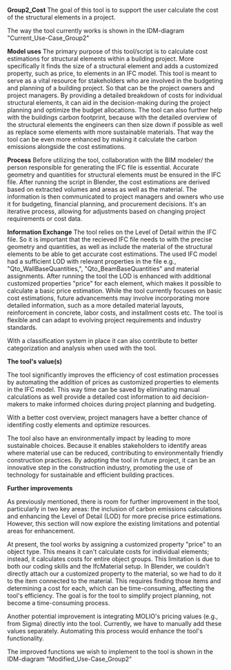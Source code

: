 **Group2_Cost**
The goal of this tool is to support the user calculate the cost of the structural elements in a project.

The way the tool currently works is shown in the IDM-diagram "Current_Use-Case_Group2"

**Model uses**
The primary purpose of this tool/script is to calculate cost estimations for structural elements within a building project. More specifically it finds the size of a structural element and adds a customized property, such as price, to elements in an IFC model. This tool is meant to serve as a vital resource for stakeholders who are involved in the budgeting and planning of a building project. So that can be the project owners and project managers. By providing a detailed breakdown of costs for individual structural elements, it can aid in the decision-making during the project planning and optimize the budget allocations. The tool can also further help with the buildings carbon footprint, because with the detailed overview of the structural elements the engineers can then size down if possible as well as replace some elements with more sustainable materials. That way the tool can be even more enhanced by making it calculate the carbon emissions alongside the cost estimations.

**Process**
Before utilizing the tool, collaboration with the BIM modeler/ the person responsible for generating the IFC file is essential. Accurate geometry and quantities for structural elements must be ensured in the IFC file. After running the script in Blender, the cost estimations are derived based on extracted volumes and areas as well as the material. The information is then communicated to project managers and owners who use it for budgeting, financial planning, and procurement decisions. It's an iterative process, allowing for adjustments based on changing project requirements or cost data.

**Information Exchange**
The tool relies on the Level of Detail within the IFC file. So it is important that the recieved IFC file needs to with the precise geometry and quantities, as well as include the material of the structural elements to be able to get accurate cost estimations. The used IFC model had a sufficient LOD with relevant properties in the file e.g., "Qto_WallBaseQuantities,", "Qto_BeamBaseQuantities" and material assignments. After running the tool the LOD is enhanced with additional customized properties "price" for each element, which makes it possible to calculate a basic price estimation. While the tool currently focuses on basic cost estimations, future advancements may involve incorporating more detailed information, such as a more detailed material layouts, reinforcement in concrete, labor costs, and installment costs etc. The tool is flexible and can adapt to evolving project requirements and industry standards.

With a classification system in place it can also contribute to better categorization and analysis when used with the tool.

**The tool's value(s)**

The tool significantly improves the efficiency of cost estimation processes by automating the addition of prices as customized properties to elements in the IFC model. This way time can be saved by eliminating manual calculations as well provide a detailed cost information to aid decision-makers to make informed choices during project planning and budgeting.

With a better cost overview, project managers have a better chance of identifing costly elements and optimize resources.

The tool also have an environmentally impact by leading to more sustainable choices. Because it enables stakeholders to identify areas where material use can be reduced, contributing to environmentally friendly construction practices. By adopting the tool in future project, it can be an innovative step in the construction industry, promoting the use of technology for sustainable and efficient building practices.

**Further improvements**

As previously mentioned, there is room for further improvement in the tool, particularly in two key areas: the inclusion of carbon emissions calculations and enhancing the Level of Detail (LOD) for more precise price estimations. However, this section will now explore the existing limitations and potential areas for enhancement.

At present, the tool works by assigning a customized property "price" to an object type. This means it can't calculate costs for individual elements; instead, it calculates costs for entire object groups. This limitation is due to both our coding skills and the IfcMaterial setup. In Blender, we couldn't directly attach our a customized property to the material, so we had to do it to the item connected to the material. This requires finding those items and determining a cost for each, which can be time-consuming, affecting the tool's efficiency. The goal is for the tool to simplify project planning, not become a time-consuming process.

Another potential improvement is integrating MOLIO's pricing values (e.g., from Sigma) directly into the tool. Currently, we have to manually add these values separately. Automating this process would enhance the tool's functionality.

The improved functions we wish to implement to the tool is shown in the IDM-diagram "Modified_Use-Case_Group2"
